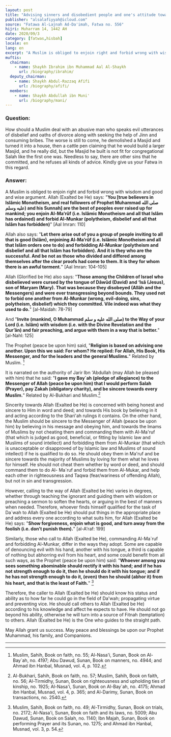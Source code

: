 ```yaml
---
layout: post
title: "Advising sinners and disobedient people and one's attitude towards them"
publisher: "alsalafiyyah@icloud.com"
source: "Fatawa Al-Lajnah Ad-Da'imah, Fatwa no. 556"
hijri: Muharram 14, 1442 AH
date: 2020/09/3
category: [fatwas,hisbah]
locale: en
lang: en
excerpt: "A Muslim is obliged to enjoin right and forbid wrong with wisdom and good and wise argument."
muftis:
  chairman: 
    - name: Shaykh Ibrahim ibn Muhammad Aal Al-Shaykh 
      url: /biography/ibrahim/
  deputy_chairman:
    - name: Shaykh Abdul-Razzaq Afifi
      url: /biography/afifi/
  members: 
    - name: Shaykh Abdullah ibn Muni'
      url: /biography/mani/
---
```


### Question:

How should a Muslim deal with an abusive man who speaks evil utterances of disbelief and oaths of divorce along with seeking the help of Jinn and consuming bribes. The worse is still to come, he demolished a Masjid and turned it into a house, then a cattle pen claiming that he would build a larger Masjid, and he really did, but the Masjid he built is not fit for congregational Salah like the first one was. Needless to say, there are other sins that he committed, and he refuses all kinds of advice. Kindly give us your Fatwa in this regard. 

### Answer:

A Muslim is obliged to enjoin right and forbid wrong with wisdom and good and wise argument. Allah (Exalted be He) says: "**You [true believers in Islâmic Monotheism, and real followers of Prophet Muhammad صلى الله عليه وسلم) and his Sunnah] are the best of peoples ever raised up for mankind; you enjoin Al-Ma‘rûf (i.e. Islâmic Monotheism and all that Islâm has ordained) and forbid Al-Munkar (polytheism, disbelief and all that Islâm has forbidden)**" [Aal Imran: 110]

Allah also says: "**Let there arise out of you a group of people inviting to all that is good (Islâm), enjoining Al-Ma‘rûf (i.e. Islâmic Monotheism and all that Islâm orders one to do) and forbidding Al-Munkar (polytheism and disbelief and all that Islâm has forbidden). And it is they who are the successful. And be not as those who divided and differed among themselves after the clear proofs had come to them. It is they for whom there is an awful torment.**" [Aal Imran: 104-105]

Allah (Glorified be He) also says: "**Those among the Children of Israel who disbelieved were cursed by the tongue of Dâwûd (David) and ‘Isâ (Jesus), son of Maryam (Mary). That was because they disobeyed (Allâh and the Messengers) and were ever transgressing beyond bounds. They used not to forbid one another from Al-Munkar (wrong, evil-doing, sins, polytheism, disbelief) which they committed. Vile indeed was what they used to do.**" [al-Maidah: 78-79]

And "**Invite (mankind, O Muhammad صلى الله عليه و سلم) to the Way of your Lord (i.e. Islâm) with wisdom (i.e. with the Divine Revelation and the Qur’ân) and fair preaching, and argue with them in a way that is better.**" [al-Nahl: 125]

The Prophet (peace be upon him) said, "**Religion is based on advising one another. Upon this we said: For whom? He replied: For Allah, His Book, His Messenger, and for the leaders and the general Muslims.**" Related by Muslim. [^1]

It is narrated on the authority of Jarir Ibn 'Abdullah (may Allah be pleased with him) that he said: "**I gave my Bay`ah (pledge of allegiance) to the Messenger of Allah (peace be upon him) that I would perform Salah (Prayer), pay Zakah (obligatory charity), and be sincere towards every Muslim.**" Related by Al-Bukhari and Muslim.[^2]

Sincerity towards Allah (Exalted be He) is concerned with being honest and sincere to Him in word and deed; and towards His book by believing in it and acting according to the Shari'ah rulings it contains. On the other hand, the Muslim should be sincere to the Messenger of Allah (peace be upon him) by believing in his message and obeying him, and towards the Imams of Muslims by not cheating them and commanding them with Al-Ma'ruf (that which is judged as good, beneficial, or fitting by Islamic law and Muslims of sound intellect) and forbidding them from Al-Munkar (that which is unacceptable or disapproved of by Islamic law and Muslims of sound intellect) if he is qualified to do so. He should obey them in Ma'ruf and be sincere towards the majority of Muslims by loving for them what he loves for himself. He should not cheat them whether by word or deed, and should command them to do Al- Ma`ruf and forbid them from Al-Mukar, and help each other in righteousness and Taqwa (fear/wariness of offending Allah), but not in sin and transgression.

However, calling to the way of Allah (Exalted be He) varies in degrees, whether through teaching the ignorant and guiding them with wisdom or preaching a sermon to soften the hearts, or arguing in the best of manners when needed. Therefore, whoever finds himself qualified for the task of Da`wah to Allah (Exalted be He) should put things in the appropriate place and address every one according to what suits him, for Allah (Exalted be He) says: "**Show forgiveness, enjoin what is good, and turn away from the foolish (i.e. don’t punish them).**" [al-A'raf: 199]

Similarly, those who call to Allah (Exalted be He), commanding Al-Ma`ruf and forbidding Al-Munkar, differ in the ways they adopt. Some are capable of denouncing evil with his hand, another with his tongue, a third is capable of nothing but abhorring evil from his heart, and some could benefit from all such ways, as the Prophet (peace be upon him) said: "**Whoever among you sees something abominable should rectify it with his hand; and if he has not strength enough to do it, then he should do it with his tongue; and if he has not strength enough to do it, (even) then he should (abhor it) from his heart, and that is the least of Faith.**" [^3]

Therefore, the caller to Allah (Exalted be He) should know his status and ability as to how far he could go in the field of Da'wah; propagating virtue and preventing vice. He should call others to Allah (Exalted be He) according to his knowledge and affect he expects to have. He should not go beyond his ability, otherwise he will turn into a source of Fitnah (temptation) to others. Allah (Exalted be He) is the One who guides to the straight path.

May Allah grant us success. May peace and blessings be upon our Prophet Muhammad, his family, and Companions.

---

[^1]: Muslim, Sahih, Book on faith, no. 55; Al-Nasa'i, Sunan, Book on Al-Bay`ah, no. 4197; Abu Dawud, Sunan, Book on manners, no. 4944; and Ahmad ibn Hanbal, Musnad, vol. 4, p. 102.
[^2]: Al-Bukhari, Sahih, Book on faith, no. 57; Muslim, Sahih, Book on faith, no. 56; Al-Tirmidhy, Sunan, Book on righteousness and upholding ties of kinship, no. 1925; Al-Nasa'i, Sunan, Book on Al-Bay`ah, no. 4175; Ahmad ibn Hanbal, Musnad, vol. 4, p. 365; and Al-Darimy, Sunan, Book on transactions, no. 2540.
[^3]: Muslim, Sahih, Book on faith, no. 49; Al-Tirmidhy, Sunan, Book on trials, no. 2172; Al-Nasa'i, Sunan, Book on faith and its laws, no. 5009; Abu Dawud, Sunan, Book on Salah, no. 1140; Ibn Majah, Sunan, Book on performing Prayer and its Sunan, no. 1275; and Ahmad ibn Hanbal, Musnad, vol. 3, p. 54.
